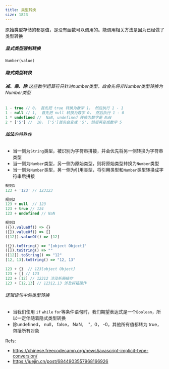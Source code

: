 ```yaml
---
title: 类型转换
size: 1823
---
```

原始类型存储的都是值，是没有函数可以调用的。能调用相关方法是因为已经做了类型转换

##### 显式类型强制转换

```shell
Number(value)
```

##### 隐式类型转换

###### **减、乘、除** 这些数学运算符只针对number类型，故会先将非Number类型转换为Number类型

```js
1 - true // 0， 首先把 true 转换为数字 1， 然后执行 1 - 1
1 - null // 1,  首先把 null 转换为数字 0， 然后执行 1 - 0
1 * undefined //  NaN, undefined 转换为数字是 NaN
2 * ['5'] //  10， ['5']首先会变成 '5', 然后再变成数字 5
```

###### **加法**的特殊性

- 当一侧为`String`类型，被识别为字符串拼接，并会优先将另一侧转换为字符串类型
- 当一侧为`Number`类型，另一侧为原始类型，则将原始类型转换为`Number`类型
- 当一侧为`Number`类型，另一侧为引用类型，将引用类型和`Number`类型转换成字符串后拼接

```js
规则1
123 + '123' // 123123

规则2
123 + null  // 123
123 + true // 124
123 + undefined // NaN

规则3
({}).valueOf() => {}
([]).valueOf() => []
([12]).valueOf() => [12]

({}).toString() => "[object Object]"
([]).toString() => ""
([12]).toString() => "12"
[12, 13].toString() => "12, 13"

123 + {}  // 123[object Object]
123 + [] // 123
123 + [12] // 12312 涉及拆箱操作
123 + [12,13] // 12312,13 涉及拆箱操作
```

###### 逻辑语句中的类型转换

- 当我们使用 `if` `while` `for`等条件语句时，我们期望表达式是一个`Boolean`，所以一定伴随着隐式类型转换
- 除undefined， null， false， NaN， ''，0， -0，其他所有值都转为 true，包括所有对象



Refs:
- https://chinese.freecodecamp.org/news/javascript-implicit-type-conversion/
- https://juejin.cn/post/6844903557968166926
